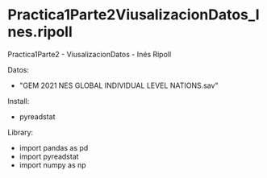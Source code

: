 # Practica1Parte2ViusalizacionDatos_Ines.ripoll
Practica1Parte2 - ViusalizacionDatos - Inés Ripoll

Datos:
- "GEM 2021 NES GLOBAL INDIVIDUAL LEVEL NATIONS.sav"

Install:
- pyreadstat

Library:
- import pandas as pd
- import pyreadstat
- import numpy as np
